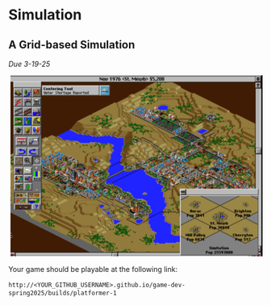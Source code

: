# Simulation

## A Grid-based Simulation

*Due 3-19-25*

<p align="right">
    <picture>
        <img src="./images/sc2000.png" width="500">
    </picture>
</p>



Your game should be playable at the following link:

```
http://<YOUR_GITHUB_USERNAME>.github.io/game-dev-spring2025/builds/platformer-1
```